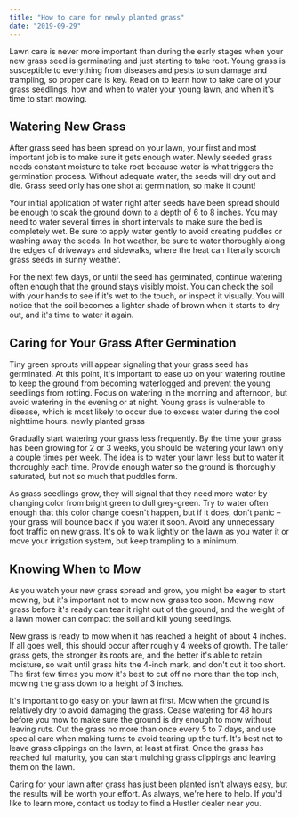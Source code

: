 ```yaml
---
title: "How to care for newly planted grass"
date: "2019-09-29"
---
```


Lawn care is never more important than during the early stages when your new grass seed is germinating and just starting to take root. Young grass is susceptible to everything from diseases and pests to sun damage and trampling, so proper care is key. Read on to learn how to take care of your grass seedlings, how and when to water your young lawn, and when it's time to start mowing.

## Watering New Grass
After grass seed has been spread on your lawn, your first and most important job is to make sure it gets enough water. Newly seeded grass needs constant moisture to take root because water is what triggers the germination process. Without adequate water, the seeds will dry out and die. Grass seed only has one shot at germination, so make it count!

Your initial application of water right after seeds have been spread should be enough to soak the ground down to a depth of 6 to 8 inches. You may need to water several times in short intervals to make sure the bed is completely wet. Be sure to apply water gently to avoid creating puddles or washing away the seeds. In hot weather, be sure to water thoroughly along the edges of driveways and sidewalks, where the heat can literally scorch grass seeds in sunny weather.

For the next few days, or until the seed has germinated, continue watering often enough that the ground stays visibly moist. You can check the soil with your hands to see if it's wet to the touch, or inspect it visually. You will notice that the soil becomes a lighter shade of brown when it starts to dry out, and it's time to water it again.

## Caring for Your Grass After Germination
Tiny green sprouts will appear signaling that your grass seed has germinated. At this point, it's important to ease up on your watering routine to keep the ground from becoming waterlogged and prevent the young seedlings from rotting. Focus on watering in the morning and afternoon, but avoid watering in the evening or at night. Young grass is vulnerable to disease, which is most likely to occur due to excess water during the cool nighttime hours. newly planted grass

Gradually start watering your grass less frequently. By the time your grass has been growing for 2 or 3 weeks, you should be watering your lawn only a couple times per week. The idea is to water your lawn less but to water it thoroughly each time. Provide enough water so the ground is thoroughly saturated, but not so much that puddles form.

As grass seedlings grow, they will signal that they need more water by changing color from bright green to dull grey-green. Try to water often enough that this color change doesn't happen, but if it does, don't panic – your grass will bounce back if you water it soon. Avoid any unnecessary foot traffic on new grass. It's ok to walk lightly on the lawn as you water it or move your irrigation system, but keep trampling to a minimum.

## Knowing When to Mow
As you watch your new grass spread and grow, you might be eager to start mowing, but it's important not to mow new grass too soon. Mowing new grass before it's ready can tear it right out of the ground, and the weight of a lawn mower can compact the soil and kill young seedlings.

New grass is ready to mow when it has reached a height of about 4 inches. If all goes well, this should occur after roughly 4 weeks of growth. The taller grass gets, the stronger its roots are, and the better it's able to retain moisture, so wait until grass hits the 4-inch mark, and don't cut it too short. The first few times you mow it's best to cut off no more than the top inch, mowing the grass down to a height of 3 inches.

It's important to go easy on your lawn at first. Mow when the ground is relatively dry to avoid damaging the grass. Cease watering for 48 hours before you mow to make sure the ground is dry enough to mow without leaving ruts. Cut the grass no more than once every 5 to 7 days, and use special care when making turns to avoid tearing up the turf. It's best not to leave grass clippings on the lawn, at least at first. Once the grass has reached full maturity, you can start mulching grass clippings and leaving them on the lawn.

Caring for your lawn after grass has just been planted isn't always easy, but the results will be worth your effort. As always, we're here to help. If you'd like to learn more, contact us today to find a Hustler dealer near you.